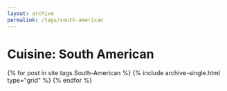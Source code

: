 ```yaml
---
layout: archive
permalink: /tags/south-american
---
```


# Cuisine: South American

<div class="tiles">
{% for post in site.tags.South-American %}
  {% include archive-single.html type="grid" %}
{% endfor %}
</div><!-- /.tiles -->
